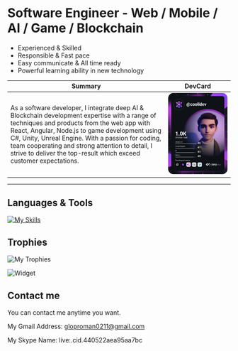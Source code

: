 # Software Engineer - Web / Mobile / AI / Game / Blockchain

* Experienced & Skilled
* Responsible & Fast pace
* Easy communicate & All time ready
* Powerful learning ability in new technology

| Summary | DevCard |
| --- | --- |
| As a software developer, I integrate deep AI & Blockchain development expertise with a range of techniques and products from the web app with React, Angular, Node.js to game development using C#, Unity, Unreal Engine. With a passion for coding, team cooperating and strong attention to detail, I strive to deliver the top-result which exceed customer expectations. | <a href="https://app.daily.dev/coolidev"><img src="https://raw.githubusercontent.com/coolidev/coolidev/master/devcard.svg" alt="WiOne's Dev Card"/></a> |

---

## Languages & Tools
[![My Skills](https://skillicons.dev/icons?i=c,,,,,,,,,,,,,,,,,js,cpp,py,,,,,,,,,,,linkedin,styledcomponents,express,nodejs,react,ts,css,django,,,,,,,,,,,devto,svg,gatsby,threejs,bootstrap,html,dotnet,flask,ruby,php,dart,firebase,redis,graphql,linux,java,webflow,nginx,discord,vue,regex,d3,redux,css,solidity,fastapi,rails,laravel,flutter,mysql,sqlite,postgres,go,maven,jest,webpack,twitter,vite,tailwind,materialui,nextjs,sass,rust,apollo,,symfony,kotlin,mongodb,dynamodb,ipfs,bash,kafka,bots,jenkins,stackoverflow,nuxtjs,angular,babel,svelte,jquery,perl,atom,,wordpress,swift,,,,,,,,,,,,,,,,,,,,,,,,,,,,,,,,,,git,github,gitlab,heroku,netlify,vercel,codepen,grafana,remix,postman,azure,aws,cloudflare,docker,gcp,,,,figma,xd,visualstudio,vscode,unity,unreal,androidstudio,ae,blender,cmake,ps,powershell,matlab,selenium,sequelize,&perline=18)](https://skillicons.dev)

## Trophies
![My Trophies](https://github-trophies.vercel.app/?username=coolidev&theme=dracula)

![Widget](https://github-widgetbox.vercel.app/api/profile?username=coolidev&data=followers,repositories,stars,commits&theme=dracula)

## Contact me
You can contact me anytime you want.

My Gmail Address: gloproman0211@gmail.com

My Skype Name: live:.cid.440522aea95aa7bc
